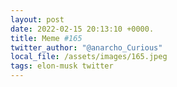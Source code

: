 ```yaml
---
layout: post
date: 2022-02-15 20:13:10 +0000.
title: Meme #165
twitter_author: "@anarcho_Curious"
local_file: /assets/images/165.jpeg
tags: elon-musk twitter
---
```

